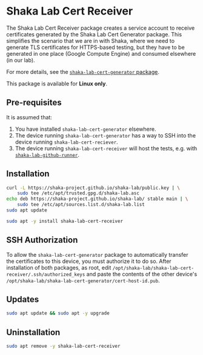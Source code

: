 # Shaka Lab Cert Receiver

The Shaka Lab Cert Receiver package creates a service account to receive
certificates generated by the Shaka Lab Cert Generator package.  This
simplifies the scenario that we are in with Shaka, where we need to generate
TLS certificates for HTTPS-based testing, but they have to be generated in one
place (Google Compute Engine) and consumed elsewhere (in our lab).

For more details, see the
[`shaka-lab-cert-generator` package](../shaka-lab-cert-generator/README.md#readme).

This package is available for **Linux only**.

## Pre-requisites

It is assumed that:

1. You have installed `shaka-lab-cert-generator` elsewhere.
2. The device running `shaka-lab-cert-generator` has a way to SSH into the
   device running `shaka-lab-cert-reciever`.
3. The device running `shaka-lab-cert-receiver` will host the tests, e.g. with
   [`shaka-lab-github-runner`](../shaka-lab-github-runner/README.md#readme).

## Installation

```sh
curl -L https://shaka-project.github.io/shaka-lab/public.key | \
    sudo tee /etc/apt/trusted.gpg.d/shaka-lab.asc
echo deb https://shaka-project.github.io/shaka-lab/ stable main | \
    sudo tee /etc/apt/sources.list.d/shaka-lab.list
sudo apt update

sudo apt -y install shaka-lab-cert-receiver
```

## SSH Authorization

To allow the `shaka-lab-cert-generator` package to automatically transfer the
certificates to this device, you must authorize it to do so.  After
installation of both packages, as root, edit
`/opt/shaka-lab/shaka-lab-cert-receiver/.ssh/authorized_keys` and paste the
contents of the other device's
`/opt/shaka-lab/shaka-lab-cert-generator/cert-host-id.pub`.

## Updates

```sh
sudo apt update && sudo apt -y upgrade
```

## Uninstallation

```sh
sudo apt remove -y shaka-lab-cert-receiver
```
